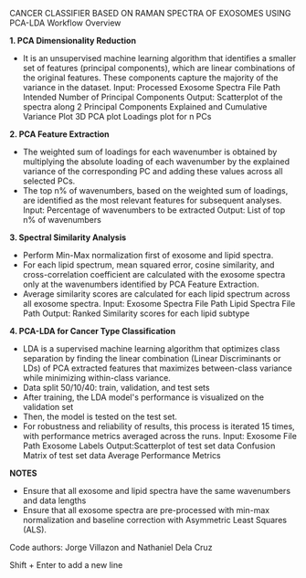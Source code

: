 CANCER CLASSIFIER BASED ON RAMAN SPECTRA OF EXOSOMES
USING PCA-LDA
Workflow Overview

**1. PCA Dimensionality Reduction**
- It is an unsupervised machine learning algorithm that identifies a smaller set of features (principal components), which are linear combinations of the original features. 
These components capture the majority of the variance in the dataset.
Input: Processed Exosome Spectra File Path
       Intended Number of Principal Components
Output: Scatterplot of the spectra along 2 Principal Components
        Explained and Cumulative Variance Plot
        3D PCA plot 
        Loadings plot for n PCs
  
**2. PCA Feature Extraction**
- The weighted sum of loadings for each wavenumber is obtained by multiplying the absolute loading of each wavenumber by the explained 
variance of the corresponding PC and adding these values across all selected PCs.
- The top n% of wavenumbers, based on the weighted sum of loadings, are identified as the most relevant features for subsequent analyses.
Input: Percentage of wavenumbers to be extracted
Output: List of top n% of wavenumbers


**3. Spectral Similarity Analysis**
-  Perform Min-Max normalization first of exosome and lipid spectra.
-  For each lipid spectrum, mean squared error, cosine similarity, and cross-correlation coefficient are calculated with the exosome spectra 
only at the wavenumbers identified by PCA Feature Extraction.
-  Average similarity scores are calculated for each lipid spectrum across all exosome spectra.
Input: Exosome Spectra File Path
       Lipid Spectra File Path
Output: Ranked Similarity scores for each lipid subtype

**4. PCA-LDA for Cancer Type Classification**
- LDA is a supervised machine learning algorithm that optimizes class separation by finding the linear combination (Linear Discriminants or LDs) 
of PCA extracted features that maximizes between-class variance while minimizing within-class variance.
- Data split 50/10/40: train, validation, and test sets
- After training, the LDA model's performance is visualized on the validation set 
- Then, the model is tested on the test set. 
- For robustness and reliability of results, this process is iterated 15 times, with performance metrics averaged across the runs.
Input: Exosome File Path
       Exosome Labels
Output:Scatterplot of test set data
       Confusion Matrix of test set data
       Average Performance Metrics

  
**NOTES**
- Ensure that all exosome and lipid spectra have the same wavenumbers and data lengths
- Ensure that all exosome spectra are pre-processed with min-max normalization and baseline correction with Asymmetric Least Squares (ALS).




Code authors: Jorge Villazon and Nathaniel Dela Cruz






Shift + Enter to add a new line
